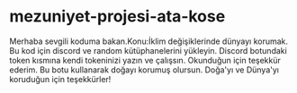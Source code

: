 # mezuniyet-projesi-ata-kose
Merhaba sevgili koduma bakan.Konu:İklim değişiklerinde dünyayı korumak. Bu kod için discord ve random kütüphanelerini yükleyin. Discord botundaki token kısmına kendi tokeninizi yazın ve çalışsın. Okunduğun için teşekkür ederim. Bu botu kullanarak doğayı korumuş olursun. Doğa'yı ve Dünya'yı koruduğun için teşekkürler!
